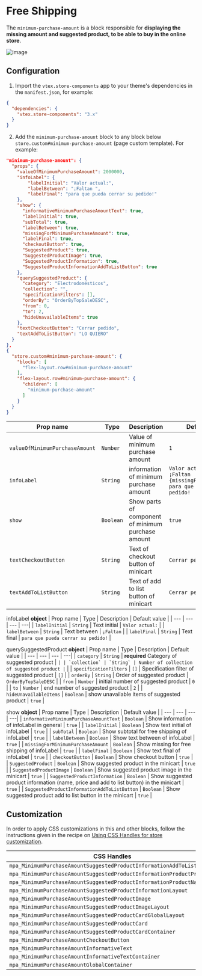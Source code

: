 # Free Shipping

The `minimum-purchase-amount` is a block responsible for **displaying the missing amount and suggested product, to be able to buy in the online store**.

![image](https://user-images.githubusercontent.com/74076308/103029329-91609880-4527-11eb-9efb-10fd2d7f55f9.PNG)

## Configuration

1. Import the `vtex.store-components` app to your theme's dependencies in the `manifest.json`, for example:

```json
{
  "dependencies": {
    "vtex.store-components": "3.x"
  }
}
```

2. Add the `minimum-purchase-amount` block to any block below `store.custom#minimum-purchase-amount` (page custom template). For example:

```json
"minimum-purchase-amount": {
  "props": {
    "valueOfMinimumPurchaseAmount": 2000000,
    "infoLabel": {
        "labelInitial": "Valor actual:",
        "labelBetween": "¡Faltan ",
        "labelFinal": "para que pueda cerrar su pedido!"
    },
    "show": {
      "informativeMinimumPurchaseAmountText": true,
      "labelInitial": true,
      "subTotal": true,
      "labelBetween": true,
      "missingForMinimumPurchaseAmount": true,
      "labelFinal": true,
      "checkoutButton": true,
      "SuggestedProduct": true,
      "SuggestedProductImage": true,
      "SuggestedProductInformation": true,
      "SuggestedProductInformationAddToListButton": true
    },
    "querySuggestedProduct": {
      "category": "Electrodomésticos",
      "collection": "",
      "specificationFilters": [],
      "orderBy": "OrderByTopSaleDESC",
      "from": 0,
      "to": 2,
      "hideUnavailableItems": true
    },
    "textCheckoutButton": "Cerrar pedido",
    "textAddToListButton": "LO QUIERO"
  }
},
{
  "store.custom#minimum-purchase-amount": {
    "blocks": [
      "flex-layout.row#minimum-purchase-amount"
    ],
    "flex-layout.row#minimum-purchase-amount": {
      "children": [
        "minimum-purchase-amount"
      ]
    }
  }
}
```

| Prop name | Type | Description | Default value |
| --- | --- | --- | ---| 
| `valueOfMinimumPurchaseAmount` | `Number` | Value of minimum purchase amount | `1` |
| `infoLabel` | `String` | information of minimum purchase amount | `Valor actual: {subTotal} ¡Faltan {missingForFreeShipping} para que pueda cerrar su pedido!` |
| `show` | `Boolean` | Show parts of component of minimum purchase amount | `true` |
| `textCheckoutButton` | `String` | Text of checkout button of minicart | `Cerrar pedido` |
| `textAddToListButton` | `String` | Text of add to list button of minicart | `Cerrar pedido` |



infoLabel **object**
| Prop name | Type | Description | Default value |
| --- | --- | --- | ---| 
| `labelInitial` | `String` | Text initial | `Valor actual:` |
| `labelBetween` | `String` | Text between | `¡Faltan` |
| `labelFinal` | `String` | Text final  | `para que pueda cerrar su pedido!` |

querySuggestedProduct **object**
| Prop name | Type | Description | Default value |
| --- | --- | --- | ---| 
| `category` | `String` | **required** Category of suggested product | `` |
| `collection` | `String` | Number of collection of suggested product | `` |
| `specificationFilters` | `[]` | Specification filter of suggested product  | `[]` |
| `orderBy` | `String` | Order of suggested product  | `OrderByTopSaleDESC` |
| `from` | `Number` | initial number of suggested product   | `0` |
| `to` | `Number` | end number of suggested product  | `2` |
| `hideUnavailableItems` | `Boolean` | show unavailable items of suggested product  | `true` |

show **object**
| Prop name | Type | Description | Default value |
| --- | --- | --- | ---| 
| `informativeMinimumPurchaseAmountText` | `Boolean` | Show information of infoLabel in general | `true` |
| `labelInitial` | `Boolean` | Show text initial of infoLabel | `true` |
| `subTotal` | `Boolean` | Show subtotal for free shipping of infoLabel | `true` |
| `labelBetween` | `Boolean` | Show text between of infoLabel | `true` |
| `missingForMinimumPurchaseAmount` | `Boolean` | Show missing for free shipping of infoLabel | `true` |
| `labelFinal` | `Boolean` | Show text final of infoLabel | `true` |
| `checkoutButton` | `Boolean` | Show checkout button | `true` |
| `SuggestedProduct` | `Boolean` | Show suggested product in the minicart | `true` |
| `SuggestedProductImage` | `Boolean` | Show suggested product image in the minicart | `true` |
| `SuggestedProductInformation` | `Boolean` | Show suggested product information (name, price and add to list button) in the minicart | `true` |
| `SuggestedProductInformationAddToListButton` | `Boolean` | Show suggested product add to list button in the minicart | `true` |


## Customization

In order to apply CSS customizations in this and other blocks, follow the instructions given in the recipe on [Using CSS Handles for store customization](https://vtex.io/docs/recipes/style/using-css-handles-for-store-customization).

| CSS Handles |
| --- |
| `mpa_MinimumPurchaseAmountSuggestedProductInformationAddToListButton` |
| `mpa_MinimumPurchaseAmountSuggestedProductInformationProductPrice` |
| `mpa_MinimumPurchaseAmountSuggestedProductInformationProductName` |
| `mpa_MinimumPurchaseAmountSuggestedProductInformationLayout` |
| `mpa_MinimumPurchaseAmountSuggestedProductImage` |
| `mpa_MinimumPurchaseAmountSuggestedProductImageLayout` |
| `mpa_MinimumPurchaseAmountSuggestedProductCardGlobalLayout` |
| `mpa_MinimumPurchaseAmountSuggestedProductCard` |
| `mpa_MinimumPurchaseAmountSuggestedProductCardContainer` |
| `mpa_MinimumPurchaseAmountCheckoutButton` |
| `mpa_MinimumPurchaseAmountInformativeText` |
| `mpa_MinimumPurchaseAmountInformativeTextContainer` |
| `mpa_MinimumPurchaseAmountGlobalContainer` |